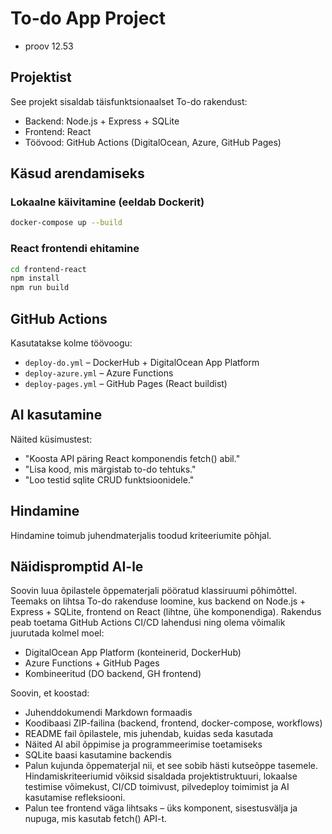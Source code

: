 # To-do App Project
- proov 12.53
## Projektist

See projekt sisaldab täisfunktsionaalset To-do rakendust:

- Backend: Node.js + Express + SQLite
- Frontend: React
- Töövood: GitHub Actions (DigitalOcean, Azure, GitHub Pages)

## Käsud arendamiseks

### Lokaalne käivitamine (eeldab Dockerit)

```bash
docker-compose up --build
```

### React frontendi ehitamine

```bash
cd frontend-react
npm install
npm run build
```

## GitHub Actions

Kasutatakse kolme töövoogu:

- `deploy-do.yml` – DockerHub + DigitalOcean App Platform
- `deploy-azure.yml` – Azure Functions
- `deploy-pages.yml` – GitHub Pages (React buildist)

## AI kasutamine

Näited küsimustest:

- "Koosta API päring React komponendis fetch() abil."
- "Lisa kood, mis märgistab to-do tehtuks."
- "Loo testid sqlite CRUD funktsioonidele."

## Hindamine

Hindamine toimub juhendmaterjalis toodud kriteeriumite põhjal.

## Näidispromptid AI-le

Soovin luua õpilastele õppematerjali pööratud klassiruumi põhimõttel. Teemaks on lihtsa To-do rakenduse loomine, kus backend on Node.js + Express + SQLite, frontend on React (lihtne, ühe komponendiga). Rakendus peab toetama GitHub Actions CI/CD lahendusi ning olema võimalik juurutada kolmel moel:

- DigitalOcean App Platform (konteinerid, DockerHub)
- Azure Functions + GitHub Pages
- Kombineeritud (DO backend, GH frontend)

Soovin, et koostad:

- Juhenddokumendi Markdown formaadis
- Koodibaasi ZIP-failina (backend, frontend, docker-compose, workflows)
- README fail õpilastele, mis juhendab, kuidas seda kasutada
- Näited AI abil õppimise ja programmeerimise toetamiseks
- SQLite baasi kasutamine backendis
- Palun kujunda õppematerjal nii, et see sobib hästi kutseõppe tasemele. Hindamiskriteeriumid võiksid sisaldada projektistruktuuri, lokaalse testimise võimekust, CI/CD toimivust, pilvedeploy toimimist ja AI kasutamise refleksiooni.
- Palun tee frontend väga lihtsaks – üks komponent, sisestusvälja ja nupuga, mis kasutab fetch() API-t.
